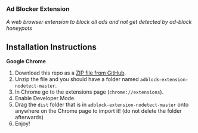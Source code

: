 ### Ad Blocker Extension
*A web browser extension to block all ads and not get detected by ad-block honeypots*

## Installation Instructions
**Google Chrome**
1. Download this repo as a [ZIP file from GitHub](https://github.com/nang149/adblock-extension-nodetect/archive/master.zip).
2. Unzip the file and you should have a folder named `adblock-extension-nodetect-master`.
3. In Chrome go to the extensions page (`chrome://extensions`).
4. Enable Developer Mode.
5. Drag the `dist` folder that is in `adblock-extension-nodetect-master` onto anywhere on the Chrome page to import it! (do not delete the folder afterwards)
6. Enjoy!
